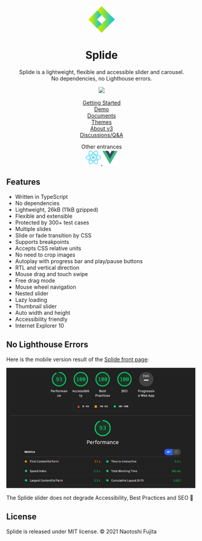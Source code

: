 <div align="center">
<a href="https://splidejs.com">
  <img alt="Splide" src="./images/logo.svg" width="70">
</a>

<h1>Splide</h1>

<p>
Splide is a lightweight, flexible and accessible slider and carousel.<br>
No dependencies, no Lighthouse errors.
</p>

[![](https://data.jsdelivr.com/v1/package/npm/@splidejs/splide/badge)](https://www.jsdelivr.com/package/npm/@splidejs/splide)

<p>
  <a href="https://splidejs.com/guides/getting-started/" target="_blank">Getting Started</a>
  <br>
  <a href="https://splidejs.com/" target="_blank">Demo</a>
  <br>
  <a href="https://splidejs.com/documents/" target="_blank">Documents</a>
  <br>
  <a href="https://splidejs.com/guides/themes/" target="_blank">Themes</a>
  <br>
  <a href="https://splidejs.com/guides/version3/" target="_blank">About v3</a>
  <br>
  <a href="https://github.com/Splidejs/splide/discussions">Discussions/Q&A</a>
</p>

<p>
  Other entrances<br>
  <a href="https://splidejs.com/integration/react-splide/" target="_blank">
    <img alt="React Splide" src="./images/react-logo.svg" width="40">
  </a>
  <a href="https://splidejs.com/integration/vue-splide/" target="_blank">
    <img alt="Vue Splide" src="./images/vue-logo.svg" width="40">
  </a>
</p>
</div>

## Features

- Written in TypeScript
- No dependencies
- Lightweight, 26kB (11kB gzipped)
- Flexible and extensible
- Protected by 300+ test cases
- Multiple slides
- Slide or fade transition by CSS
- Supports breakpoints
- Accepts CSS relative units
- No need to crop images
- Autoplay with progress bar and play/pause buttons
- RTL and vertical direction
- Mouse drag and touch swipe
- Free drag mode
- Mouse wheel navigation
- Nested slider
- Lazy loading
- Thumbnail slider
- Auto width and height
- Accessibility friendly
- Internet Explorer 10


## No Lighthouse Errors

Here is the mobile version result of the [Splide front page](https://splidejs.com):

<img alt="Lighthouse result of the Splide frontpage" src="./images/lighthouse-mobile.png" width="500">

The Splide slider does not degrade Accessibility, Best Practices and SEO 🎉


## License

Splide is released under MIT license. © 2021 Naotoshi Fujita
